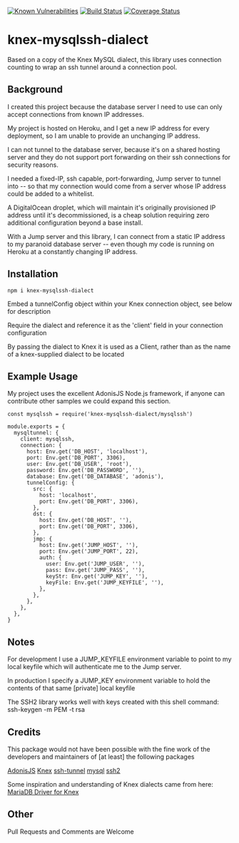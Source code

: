 [![Known Vulnerabilities](https://snyk.io/test/github/ajoslin103/knex-mysqlssh-dialect/badge.svg?targetFile=package.json&style=flat-square)](https://snyk.io/test/github/ajoslin103/knex-mysqlssh-dialect?targetFile=package.json)
[![Build Status](https://travis-ci.org/ajoslin103/knex-mysqlssh-dialect.png?branch=master)](https://travis-ci.org/ajoslin103/knex-mysqlssh-dialect)
[![Coverage Status](https://coveralls.io/repos/github/ajoslin103/knex-mysqlssh-dialect/badge.svg?branch=master)](https://coveralls.io/github/ajoslin103/knex-mysqlssh-dialect?branch=master)


# knex-mysqlssh-dialect

Based on a copy of the Knex MySQL dialect, this library uses connection counting to wrap an ssh tunnel around a connection pool.

## Background

I created this project because the database server I need to use can only accept connections from known IP addresses.

My project is hosted on Heroku, and I get a new IP address for every deployment, so I am unable to provide an unchanging IP address.

I can not tunnel to the database server, because it's on a shared hosting server and they do not support port forwarding on their ssh connections for security reasons.

I needed a fixed-IP, ssh capable, port-forwarding, Jump server to tunnel into -- so that my connection would come from a server whose IP address could be added to a whitelist.

A DigitalOcean droplet, which will maintain it's originally provisioned IP address until it's decommissioned, is a cheap solution requiring zero additional configuration beyond a base install.

With a Jump server and this library, I can connect from a static IP address to my paranoid database server -- even though my code is running on Heroku at a constantly changing IP address.

## Installation 

```
npm i knex-mysqlssh-dialect
```

Embed a tunnelConfig object within your Knex connection object, see below for description

Require the dialect and reference it as the 'client' field in your connection configuration

By passing the dialect to Knex it is used as a Client, rather than as the name of a knex-supplied dialect to be located

## Example Usage

My project uses the excellent AdonisJS Node.js framework, if anyone can contribute other samples we could expand this section.

```
const mysqlssh = require('knex-mysqlssh-dialect/mysqlssh')

module.exports = {
  mysqltunnel: {
    client: mysqlssh,
    connection: {
      host: Env.get('DB_HOST', 'localhost'),
      port: Env.get('DB_PORT', 3306),
      user: Env.get('DB_USER', 'root'),
      password: Env.get('DB_PASSWORD', ''),
      database: Env.get('DB_DATABASE', 'adonis'),
      tunnelConfig: {
        src: {
          host: 'localhost',
          port: Env.get('DB_PORT', 3306),
        },
        dst: {
          host: Env.get('DB_HOST', ''),
          port: Env.get('DB_PORT', 3306),
        },
        jmp: {
          host: Env.get('JUMP_HOST', ''),
          port: Env.get('JUMP_PORT', 22),
          auth: {
            user: Env.get('JUMP_USER', ''),
            pass: Env.get('JUMP_PASS', ''),
            keyStr: Env.get('JUMP_KEY', ''),
            keyFile: Env.get('JUMP_KEYFILE', ''),
          },
        },
      },
    },
  },
}
```

## Notes

For development I use a JUMP_KEYFILE environment variable to point to my local keyfile which will authenticate me to the Jump server.

In production I specify a JUMP_KEY environment variable to hold the contents of that same [private] local keyfile

The SSH2 library works well with keys created with this shell command: ssh-keygen -m PEM -t rsa 

## Credits

This package would not have been possible with the fine work of the developers and maintainers of [at least] the following packages

[AdonisJS](https://adonisjs.com/) [Knex](http://knexjs.org/) [ssh-tunnel](https://github.com/agebrock/tunnel-ssh) [mysql](https://github.com/mysqljs/mysql) [ssh2](https://github.com/mscdex/ssh2)

Some inspiration and understanding of Knex dialects came from here: [MariaDB Driver for Knex](https://wildwolf.name/mariadb-driver-for-knex/)

## Other

Pull Requests and Comments are Welcome

